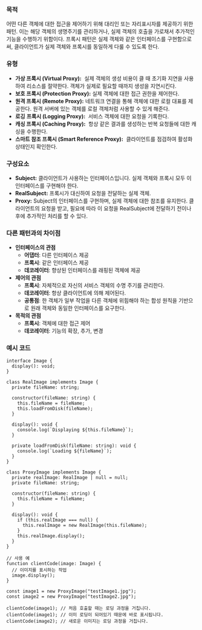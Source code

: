 ### 목적

어떤 다른 객체에 대한 접근을 제어하기 위해 대리인 또는 자리표시자를 제공하기 위한 패턴. 이는 해당 객체의 생명주기를 관리하거나, 실제 객체의 호출을 가로채서 추가적인 기능을 수행하기 위함이다. 프록시 패턴은 실제 객체와 같은 인터페이스를 구현함으로써, 클라이언트가 실제 객체와 프록시를 동일하게 다룰 수 있도록 한다.

### 유형

-   **가상 프록시 (Virtual Proxy):**  실제 객체의 생성 비용이 클 때 초기화 지연을 사용하여 리소스를 절약한다. 객체가 실제로 필요할 때까지 생성을 지연시킨다.
-   **보호 프록시 (Protection Proxy):** 실제 객체에 대한 접근 권한을 제어한다.
-   **원격 프록시 (Remote Proxy):** 네트워크 연결을 통해 객체에 대한 로컬 대표를 제공한다. 원격 서버에 있는 객체를 로컬 객체처럼 사용할 수 있게 해준다.
-   **로깅** **프록시 (Logging Proxy):**  서비스 객체에 대한 요청을 기록한다.
-   **캐싱 프록시 (Caching Proxy):**  항상 같은 결과를 생성하는 반복 요청들에 대한 캐싱을 수행한다.
-   **스마트 참조 프록시 (Smart Reference Proxy):**  클라이언트를 점검하여 활성화 상태인지 확인한다.

### 구성요소

-   **Subject:** 클라이언트가 사용하는 인터페이스입니다. 실제 객체와 프록시 모두 이 인터페이스를 구현해야 한다.
-   **RealSubject:** 프록시가 대신하여 요청을 전달하는 실제 객체.
-   **Proxy:** Subject의 인터페이스를 구현하며, 실제 객체에 대한 참조를 유지한다. 클라이언트의 요청을 받고, 필요에 따라 이 요청을 RealSubject에 전달하기 전이나 후에 추가적인 처리를 할 수 있다.

### 다른 패턴과의 차이점

-   **인터페이스의 관점**
    -   **어댑터**: 다른 인터페이스 제공
    -   **프록시**: 같은 인터페이스 제공
    -   **데코레이터**: 향상된 인터페이스를 래핑된 객체에 제공
-   **제어의 관점**
    -   **프록시**: 자체적으로 자신의 서비스 객체의 수명 주기를 관리한다. 
    -   **데코레이터**: 항상 클라이언트에 의해 제어된다. 
    -   **공통점**: 한 객체가 일부 작업을 다른 객체에 위힘해야 하는 합성 원칙을 기반으로 원래 객체와 동일한 인터페이스를 요구한다.
-   **목적의 관점**
    -   **프록시**: 객체에 대한 접근 제어
    -   **데코레이터**: 기능의 확장, 추가, 변경

### 예시 코드

```
interface Image {
  display(): void;
}

class RealImage implements Image {
  private fileName: string;

  constructor(fileName: string) {
    this.fileName = fileName;
    this.loadFromDisk(fileName);
  }

  display(): void {
    console.log(`Displaying ${this.fileName}`);
  }

  private loadFromDisk(fileName: string): void {
    console.log(`Loading ${fileName}`);
  }
}

class ProxyImage implements Image {
  private realImage: RealImage | null = null;
  private fileName: string;

  constructor(fileName: string) {
    this.fileName = fileName;
  }

  display(): void {
    if (this.realImage === null) {
      this.realImage = new RealImage(this.fileName);
    }
    this.realImage.display();
  }
}

// 사용 예
function clientCode(image: Image) {
  // 이미지를 표시하는 작업
  image.display();
}

const image1 = new ProxyImage("testImage1.jpg");
const image2 = new ProxyImage("testImage2.jpg");

clientCode(image1); // 처음 호출할 때는 로딩 과정을 거칩니다.
clientCode(image1); // 이미 로딩이 되어있기 때문에 바로 표시됩니다.
clientCode(image2); // 새로운 이미지는 로딩 과정을 거칩니다.
```